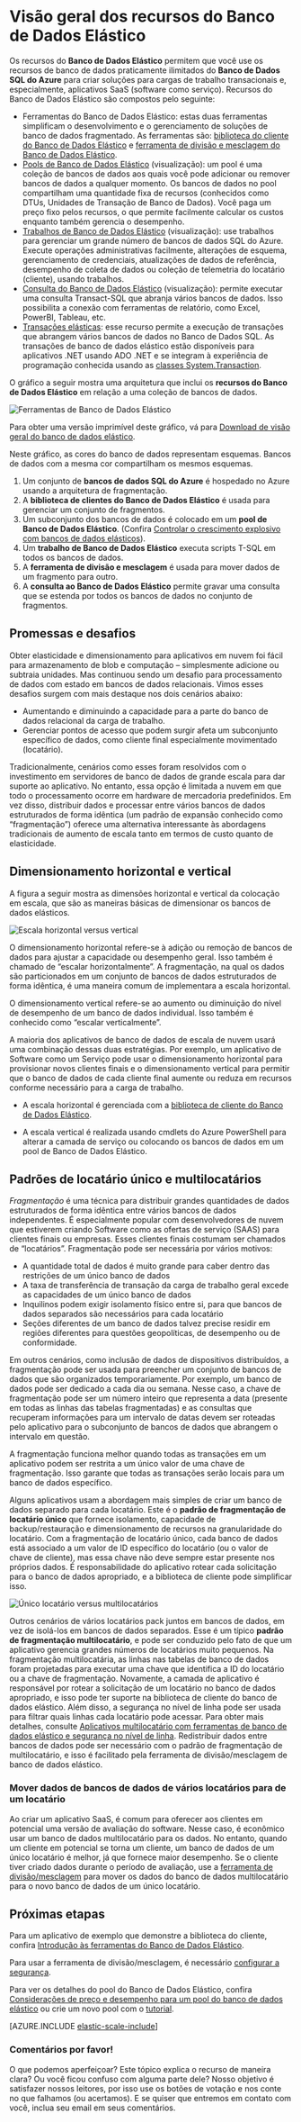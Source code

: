 <properties
    pageTitle="Visão geral dos recursos das ferramentas de Banco de Dados Elástico | Microsoft Azure"
    description="Os desenvolvedores de SaaS (Software como um serviço) podem criar com facilidade bancos de dados elásticos e escalonáveis na nuvem usando estas ferramentas"
    services="sql-database"
    documentationCenter=""
    manager="jhubbard"
    authors="ddove"
    editor=""/>

<tags
    ms.service="sql-database"
    ms.workload="sql-database"
    ms.tgt_pltfrm="na"
    ms.devlang="na"
    ms.topic="article"
    ms.date="04/04/2016"
    ms.author="ddove;sidneyh"/>

# Visão geral dos recursos do Banco de Dados Elástico

Os recursos do **Banco de Dados Elástico** permitem que você use os recursos de banco de dados praticamente ilimitados do **Banco de Dados SQL do Azure** para criar soluções para cargas de trabalho transacionais e, especialmente, aplicativos SaaS (software como serviço). Recursos do Banco de Dados Elástico são compostos pelo seguinte:

* Ferramentas do Banco de Dados Elástico: estas duas ferramentas simplificam o desenvolvimento e o gerenciamento de soluções de banco de dados fragmentado. As ferramentas são: [biblioteca do cliente do Banco de Dados Elástico](sql-database-elastic-database-client-library.md) e [ferramenta de divisão e mesclagem do Banco de Dados Elástico](sql-database-elastic-scale-overview-split-and-merge.md).
* [Pools de Banco de Dados Elástico](sql-database-elastic-pool-guidance.md) (visualização): um pool é uma coleção de bancos de dados aos quais você pode adicionar ou remover bancos de dados a qualquer momento. Os bancos de dados no pool compartilham uma quantidade fixa de recursos (conhecidos como DTUs, Unidades de Transação de Banco de Dados). Você paga um preço fixo pelos recursos, o que permite facilmente calcular os custos enquanto também gerencia o desempenho.
* [Trabalhos de Banco de Dados Elástico](sql-database-elastic-jobs-overview.md) (visualização): use trabalhos para gerenciar um grande número de bancos de dados SQL do Azure. Execute operações administrativas facilmente, alterações de esquema, gerenciamento de credenciais, atualizações de dados de referência, desempenho de coleta de dados ou coleção de telemetria do locatário (cliente), usando trabalhos.
* [Consulta do Banco de Dados Elástico](sql-database-elastic-query-overview.md) (visualização): permite executar uma consulta Transact-SQL que abranja vários bancos de dados. Isso possibilita a conexão com ferramentas de relatório, como Excel, PowerBI, Tableau, etc.
* [Transações elásticas](sql-database-elastic-transactions-overview.md): esse recurso permite a execução de transações que abrangem vários bancos de dados no Banco de Dados SQL. As transações de banco de dados elástico estão disponíveis para aplicativos .NET usando ADO .NET e se integram à experiência de programação conhecida usando as [classes System.Transaction](https://msdn.microsoft.com/library/system.transactions.aspx).

O gráfico a seguir mostra uma arquitetura que inclui os **recursos do Banco de Dados Elástico** em relação a uma coleção de bancos de dados.

![Ferramentas de Banco de Dados Elástico][1]

Para obter uma versão imprimível deste gráfico, vá para [Download de visão geral do banco de dados elástico](http://aka.ms/axmybc).

Neste gráfico, as cores do banco de dados representam esquemas. Bancos de dados com a mesma cor compartilham os mesmos esquemas.

1. Um conjunto de **bancos de dados SQL do Azure** é hospedado no Azure usando a arquitetura de fragmentação.
2. A **biblioteca de clientes do Banco de Dados Elástico** é usada para gerenciar um conjunto de fragmentos.
3. Um subconjunto dos bancos de dados é colocado em um **pool de Banco de Dados Elástico**. (Confira [Controlar o crescimento explosivo com bancos de dados elásticos](sql-database-elastic-pool.md)).
4. Um **trabalho de Banco de Dados Elástico** executa scripts T-SQL em todos os bancos de dados.
5. A **ferramenta de divisão e mesclagem** é usada para mover dados de um fragmento para outro.
6. A **consulta ao Banco de Dados Elástico** permite gravar uma consulta que se estenda por todos os bancos de dados no conjunto de fragmentos.

## Promessas e desafios

Obter elasticidade e dimensionamento para aplicativos em nuvem foi fácil para armazenamento de blob e computação – simplesmente adicione ou subtraia unidades. Mas continuou sendo um desafio para processamento de dados com estado em bancos de dados relacionais. Vimos esses desafios surgem com mais destaque nos dois cenários abaixo:

* Aumentando e diminuindo a capacidade para a parte do banco de dados relacional da carga de trabalho.
* Gerenciar pontos de acesso que podem surgir afeta um subconjunto específico de dados, como cliente final especialmente movimentado (locatário).

Tradicionalmente, cenários como esses foram resolvidos com o investimento em servidores de banco de dados de grande escala para dar suporte ao aplicativo. No entanto, essa opção é limitada a nuvem em que todo o processamento ocorre em hardware de mercadoria predefinidos. Em vez disso, distribuir dados e processar entre vários bancos de dados estruturados de forma idêntica (um padrão de expansão conhecido como “fragmentação”) oferece uma alternativa interessante às abordagens tradicionais de aumento de escala tanto em termos de custo quanto de elasticidade.

## Dimensionamento horizontal e vertical

A figura a seguir mostra as dimensões horizontal e vertical da colocação em escala, que são as maneiras básicas de dimensionar os bancos de dados elásticos.

![Escala horizontal versus vertical][2]

O dimensionamento horizontal refere-se à adição ou remoção de bancos de dados para ajustar a capacidade ou desempenho geral. Isso também é chamado de “escalar horizontalmente”. A fragmentação, na qual os dados são particionados em um conjunto de bancos de dados estruturados de forma idêntica, é uma maneira comum de implementara a escala horizontal.

O dimensionamento vertical refere-se ao aumento ou diminuição do nível de desempenho de um banco de dados individual. Isso também é conhecido como “escalar verticalmente”.

A maioria dos aplicativos de banco de dados de escala de nuvem usará uma combinação dessas duas estratégias. Por exemplo, um aplicativo de Software como um Serviço pode usar o dimensionamento horizontal para provisionar novos clientes finais e o dimensionamento vertical para permitir que o banco de dados de cada cliente final aumente ou reduza em recursos conforme necessário para a carga de trabalho.

* A escala horizontal é gerenciada com a [biblioteca de cliente do Banco de Dados Elástico](sql-database-elastic-database-client-library.md).

* A escala vertical é realizada usando cmdlets do Azure PowerShell para alterar a camada de serviço ou colocando os bancos de dados em um pool de Banco de Dados Elástico.

## Padrões de locatário único e multilocatários

*Fragmentação* é uma técnica para distribuir grandes quantidades de dados estruturados de forma idêntica entre vários bancos de dados independentes. É especialmente popular com desenvolvedores de nuvem que estiverem criando Software como as ofertas de serviço (SAAS) para clientes finais ou empresas. Esses clientes finais costumam ser chamados de “locatários”. Fragmentação pode ser necessária por vários motivos:

* A quantidade total de dados é muito grande para caber dentro das restrições de um único banco de dados
* A taxa de transferência de transação da carga de trabalho geral excede as capacidades de um único banco de dados
* Inquilinos podem exigir isolamento físico entre si, para que bancos de dados separados são necessários para cada locatário
* Seções diferentes de um banco de dados talvez precise residir em regiões diferentes para questões geopolíticas, de desempenho ou de conformidade.

Em outros cenários, como inclusão de dados de dispositivos distribuídos, a fragmentação pode ser usada para preencher um conjunto de bancos de dados que são organizados temporariamente. Por exemplo, um banco de dados pode ser dedicado a cada dia ou semana. Nesse caso, a chave de fragmentação pode ser um número inteiro que representa a data (presente em todas as linhas das tabelas fragmentadas) e as consultas que recuperam informações para um intervalo de datas devem ser roteadas pelo aplicativo para o subconjunto de bancos de dados que abrangem o intervalo em questão.

A fragmentação funciona melhor quando todas as transações em um aplicativo podem ser restrita a um único valor de uma chave de fragmentação. Isso garante que todas as transações serão locais para um banco de dados específico.

Alguns aplicativos usam a abordagem mais simples de criar um banco de dados separado para cada locatário. Este é o **padrão de fragmentação de locatário único** que fornece isolamento, capacidade de backup/restauração e dimensionamento de recursos na granularidade do locatário. Com a fragmentação de locatário único, cada banco de dados está associado a um valor de ID específico do locatário (ou o valor de chave de cliente), mas essa chave não deve sempre estar presente nos próprios dados. É responsabilidade do aplicativo rotear cada solicitação para o banco de dados apropriado, e a biblioteca de cliente pode simplificar isso.

![Único locatário versus multilocatários][4]

Outros cenários de vários locatários pack juntos em bancos de dados, em vez de isolá-los em bancos de dados separados. Esse é um típico **padrão de fragmentação multilocatário**, e pode ser conduzido pelo fato de que um aplicativo gerencia grandes números de locatários muito pequenos. Na fragmentação multilocatária, as linhas nas tabelas de banco de dados foram projetadas para executar uma chave que identifica a ID do locatário ou a chave de fragmentação. Novamente, a camada de aplicativo é responsável por rotear a solicitação de um locatário no banco de dados apropriado, e isso pode ter suporte na biblioteca de cliente do banco de dados elástico. Além disso, a segurança no nível de linha pode ser usada para filtrar quais linhas cada locatário pode acessar. Para obter mais detalhes, consulte [Aplicativos multilocatário com ferramentas de banco de dados elástico e segurança no nível de linha](sql-database-elastic-tools-multi-tenant-row-level-security.md). Redistribuir dados entre bancos de dados pode ser necessário com o padrão de fragmentação de multilocatário, e isso é facilitado pela ferramenta de divisão/mesclagem de banco de dados elástico.

### Mover dados de bancos de dados de vários locatários para de um locatário
Ao criar um aplicativo SaaS, é comum para oferecer aos clientes em potencial uma versão de avaliação do software. Nesse caso, é econômico usar um banco de dados multilocatário para os dados. No entanto, quando um cliente em potencial se torna um cliente, um banco de dados de um único locatário é melhor, já que fornece maior desempenho. Se o cliente tiver criado dados durante o período de avaliação, use a [ferramenta de divisão/mesclagem](sql-database-elastic-scale-overview-split-and-merge.md) para mover os dados do banco de dados multilocatário para o novo banco de dados de um único locatário.

## Próximas etapas

Para um aplicativo de exemplo que demonstre a biblioteca do cliente, confira [Introdução às ferramentas do Banco de Dados Elástico](sql-database-elastic-scale-get-started.md).

Para usar a ferramenta de divisão/mesclagem, é necessário [configurar a segurança](sql-database-elastic-scale-split-merge-security-configuration.md).

Para ver os detalhes do pool do Banco de Dados Elástico, confira [Considerações de preço e desempenho para um pool do banco de dados elástico](sql-database-elastic-pool-guidance.md) ou crie um novo pool com o [tutorial](sql-database-elastic-pool-create-portal.md).

[AZURE.INCLUDE [elastic-scale-include](../../includes/elastic-scale-include.md)]

### Comentários por favor!
O que podemos aperfeiçoar? Este tópico explica o recurso de maneira clara? Ou você ficou confuso com alguma parte dele? Nosso objetivo é satisfazer nossos leitores, por isso use os botões de votação e nos conte no que falhamos (ou acertamos). E se quiser que entremos em contato com você, inclua seu email em seus comentários.


<!--Anchors-->
<!--Image references-->
[1]: ./media/sql-database-elastic-scale-introduction/tools.png
[2]: ./media/sql-database-elastic-scale-introduction/h_versus_vert.png
[3]: ./media/sql-database-elastic-scale-introduction/overview.png
[4]: ./media/sql-database-elastic-scale-introduction/single_v_multi_tenant.png

<!---HONumber=AcomDC_0406_2016-->